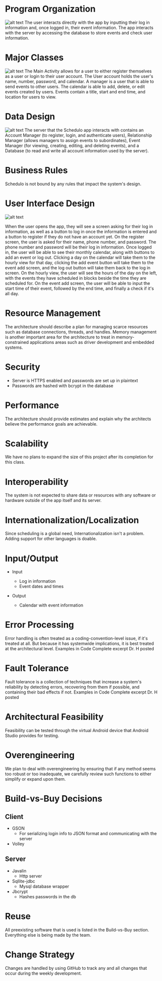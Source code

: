 # Program Organization
![alt text](/artifacts/Schedulo%20Architecture%20Context%20Diagram.png)
The user interacts directly with the app by inputting their log in information and, once logged in, their event information.
The app interacts with the server by accessing the database to store events and check user information.

# Major Classes
![alt text](/artifacts/Schedulo%20__%20Class%20Diagram.png)
The Main Activity allows for a user to either register themselves as a user or login to their user account.
The User account holds the user's name, number, password, and calendar.
A manager is a user that is able to send events to other users.
The calendar is able to add, delete, or edit events created by users.
Events contain a title, start and end time, and location for users to view.

# Data Design
![alt text](/artifacts/Schedulo%20Architecture%20Server%20Component%20Diagram.jpg)
The server that the Schedulo app interacts with contains an Account Manager (to register, login, and authenticate users), Relationship Manager (allows managers to assign events to subordinates), Event Manager (for viewing, creating, editing, and deleting events), and a Database (to read and write all account information used by the server).

# Business Rules
Schedulo is not bound by any rules that impact the system's design.

# User Interface Design

![alt text](/artifacts/UI%20Diagram.png)

When the user opens the app, they will see a screen asking for their log in information, as well as a button to log in once the information is entered and a button to register if they do not have an account yet.
On the register screen, the user is asked for their name, phone number, and password. The phone number and password will be their log in information.
Once logged in, the user will be able to see their monthly calendar, along with buttons to add an event or log out. Clicking a day on the calendar will take them to the hourly view for that day, clicking the add event button will take them to the event add screen, and the log out button will take them back to the log in screen.
On the hourly view, the user will see the hours of the day on the left, with the events they have scheduled in blocks beside the time they are scheduled for.
On the event add screen, the user will be able to input the start time of their event, followed by the end time, and finally a check if it's all day.

# Resource Management
The architecture should describe a plan for managing scarce resources such as
database connections, threads, and handles. Memory management is another
important area for the architecture to treat in memory-constrained
applications areas such as driver development and embedded systems.

# Security
* Server is HTTPS enabled and passwords are set up in plaintext
* Passwords are hashed with bcrypt in the database

# Performance
The architecture should provide estimates and explain why the architects
believe the performance goals are achievable. 

# Scalability
We have no plans to expand the size of this project after its completion for this class.

# Interoperability
The system is not expected to share data or resources with any software or hardware outside of the app itself and its server.

# Internationalization/Localization

Since scheduling is a global need, Internationalization isn't a problem. Adding support for other languages is doable.

# Input/Output
* Input
	* Log in information
	* Event dates and times

* Output
	* Calendar with event information

# Error Processing
Error handling is often treated as a coding-convention-level issue, if it's
treated at all. But because it has systemwide implications, it is best treated at
the architectural level.
Examples in Code Complete excerpt Dr. H posted

# Fault Tolerance
Fault tolerance is a collection of techniques that increase a system's reliability
by detecting errors, recovering from them if possible, and containing their bad
effects if not.
Examples in Code Complete excerpt Dr. H posted

# Architectural Feasibility
Feasibility can be tested through the virtual Android device that Android Studio provides for testing.

# Overengineering
We plan to deal with overengineering by ensuring that if any method seems too robust or too inadequate, we carefully review such functions to either simplify or expand upon them.

# Build-vs-Buy Decisions
## Client
* GSON
    * For serializing login info to JSON format and communicating with the server
* Volley
## Server
* Javalin
   * Http server
* Sqllite-jdbc
   * Mysql database wrapper
* Jbcrypt
   * Hashes passwords in the db

# Reuse
All preexisting software that is used is listed in the Build-vs-Buy section. Everything else is being made by the team.

# Change Strategy
Changes are handled by using GitHub to track any and all changes that occur during the weekly development.
